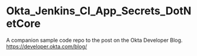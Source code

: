 # Okta_Jenkins_CI_App_Secrets_DotNetCore

A companion sample code repo to the post on the Okta Developer Blog. https://developer.okta.com/blog/
